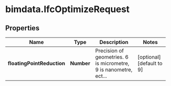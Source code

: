 # bimdata.IfcOptimizeRequest

## Properties

Name | Type | Description | Notes
------------ | ------------- | ------------- | -------------
**floatingPointReduction** | **Number** | Precision of geometries. 6 is micrometre, 9 is nanometre, ect... | [optional] [default to 9]


